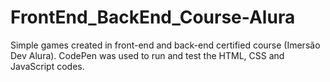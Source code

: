 # FrontEnd_BackEnd_Course-Alura
Simple games created in front-end and back-end certified course (Imersão Dev Alura).
CodePen was used to run and test the HTML, CSS and JavaScript codes. 
